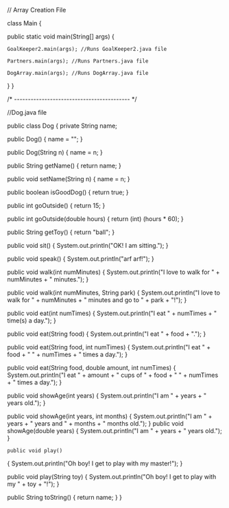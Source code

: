 // Array Creation File

class Main {

  public static void main(String[] args) {

    GoalKeeper2.main(args); //Runs GoalKeeper2.java file

    Partners.main(args); //Runs Partners.java file

    DogArray.main(args); //Runs DogArray.java file

  }
}

/* ------------------------------------------ */

//Dog.java file



public class Dog
{
  private String name;

  public Dog()
  {
    name = "";
  }
  
  public Dog(String n)
  {
    name = n;
  }
  
  public String getName()
  {
    return name;
  }
  
  public void setName(String n)
  {
    name = n;
  }
  
   public boolean isGoodDog()
   {
     return true;
   }
    
  public int goOutside()
  {
    return 15;
  }
  
  public int goOutside(double hours)
  {
    return (int) (hours * 60);
  }
  
  public String getToy()
  {
    return "ball";
  }

  public void sit()
  {
    System.out.println("OK! I am sitting.");
  }

  public void speak()
  {
    System.out.println("arf arf!");
  }

  public void walk(int numMinutes)
  {
    System.out.println("I love to walk for " + numMinutes + " minutes.");
  }

  public void walk(int numMinutes, String park)
  {
    System.out.println("I love to walk for " + numMinutes + " minutes and go to " + park + "!");
  }
  
  public void eat(int numTimes)
  {
    System.out.println("I eat " + numTimes + " time(s) a day.");
  }

  public void eat(String food)
  {
    System.out.println("I eat " + food + ".");
  }

  public void eat(String food, int numTimes)
  {
    System.out.println("I eat " + food + " " + numTimes + " times a day.");
  }

  public void eat(String food, double amount, int numTimes)
  {
    System.out.println("I eat " + amount + " cups of " + food + " " + numTimes + " times a day.");
  }
  
  public void showAge(int years)
  {
    System.out.println("I am " + years + " years old.");
  }

  public void showAge(int years, int months)
  {
     System.out.println("I am " + years + " years and " + months + " months old.");
  }
  public void showAge(double years)
  {
    System.out.println("I am " + years + " years old.");
  }
  
    public void play()
  {
      System.out.println("Oh boy! I get to play with my master!");
  }

  public void play(String toy)
  {
      System.out.println("Oh boy! I get to play with my " + toy + "!");
  }

  public String toString()
  {
    return name;
  }
}
